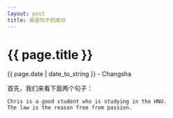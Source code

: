 ```yaml
---
layout: post
title: 英语句子的成分
---
```


{{ page.title }}
================

<p class="meta">{{ page.date | date_to_string }} - Changsha</p>

首先，我们来看下面两个句子：
```
Chris is a good student who is studying in the HNU.
The law is the reason free from passion.
```
